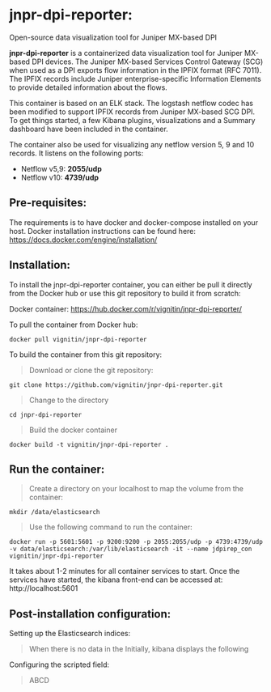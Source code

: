 jnpr-dpi-reporter:
==================

Open-source data visualization tool for Juniper MX-based DPI

**jnpr-dpi-reporter** is a containerized data visualization tool for Juniper MX-based DPI devices. The Juniper MX-based Services Control Gateway (SCG) when used as a DPI exports flow information in the IPFIX format (RFC 7011). The IPFIX records include Juniper enterprise-specific Information Elements to provide detailed information about the flows.

This container is based on an ELK stack. The logstash netflow codec has been modified to support IPFIX records from Juniper MX-based SCG DPI. To get things started, a few Kibana plugins, visualizations and a Summary dashboard have been included in the container. 

The container also be used for visualizing any netflow version 5, 9 and 10 records. It listens on the following ports:
- Netflow v5,9: **2055/udp**
- Netflow v10: **4739/udp**

Pre-requisites:
---------------

The requirements is to have docker and docker-compose installed on your host. Docker installation instructions can be found here: https://docs.docker.com/engine/installation/



Installation:
-------------

To install the jnpr-dpi-reporter container, you can either be pull it directly from the Docker hub or use this git repository to build it from scratch:

Docker container: https://hub.docker.com/r/vignitin/jnpr-dpi-reporter/

To pull the container from Docker hub:
>
```
docker pull vignitin/jnpr-dpi-reporter
```

To build the container from this git repository:

> Download or clone the git repository:
```
git clone https://github.com/vignitin/jnpr-dpi-reporter.git
```
> Change to the directory
```
cd jnpr-dpi-reporter
```

> Build the docker container
```
docker build -t vignitin/jnpr-dpi-reporter .
```


Run the container:
------------------

> Create a directory on your localhost to map the volume from the container:
```
mkdir /data/elasticsearch
```

> Use the following command to run the container:
```
docker run -p 5601:5601 -p 9200:9200 -p 2055:2055/udp -p 4739:4739/udp -v data/elasticsearch:/var/lib/elasticsearch -it --name jdpirep_con vignitin/jnpr-dpi-reporter
```
It takes about 1-2 minutes for all container services to start. Once the services have started, the kibana front-end can be accessed at: http://localhost:5601


Post-installation configuration:
--------------------------------

Setting up the Elasticsearch indices:

> When there is no data in the Initially, kibana displays the following 

Configuring the scripted field:

> ABCD
